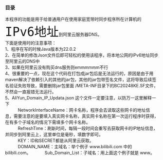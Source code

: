 <h3>目录</h3>
<p>
本程序的功能是用于给普通用户在使用家庭宽带时同步程序所在计算机的<code style="font-size:40px;">IPv6地址</code>到阿里云服务器DNS。</br>
下面是使用时的注意事项：</br>
1、程序在写的时候Java版本为22.0.2</br>
2、在简单的修改Json文件后即可轻松的使用该程序，将本地公网的IPv6地址同步至阿里云的DNS中</br>
3、如果在阿里云没有购买dns服务则emmmmmm不行</br>
4、很重要的一点，现在这个代码在打包成jar包后是无法运行的，原因是由于用maven解决了依赖引入的其他的jar包，其他的jar包带签名文件，这将导致后续签名验证失败导致，需要删除jar包里面 /META-INF目录下的BC20248KE.SF文件，不然会一直报错无法运行。</br>
5、AliYun_Domain_IP_Updata.json 这个文件一定要注意，以防万一这里解释一下</br>
&emsp;&emsp;&emsp;NetworkInterfaceName：网卡名称，程序会去读取这些网卡的地址信息，需要注意的是要填入真实网卡名称，真实网卡名称在第一次运行程序时获得，在有多个子域名的情况下需填多个网卡名称。</br>
&emsp;&emsp;&emsp;RefreshTime：刷新时间，每隔一段时间会重写去获取网卡的IP地址信息，并同步到阿里云上，这里单位是毫秒，填数字即可。</br>
&emsp;&emsp;&emsp;KEY：ID和SECRET都是从阿里云获取。</br>
&emsp;&emsp;&emsp;DOMAIN_NAME：主域名：举个例子 www.bilibili.com 中的 bilibili.com。
&emsp;&emsp;&emsp;Sub_Domain_List：子域名：用上面这个例子就是 www。
</p>
